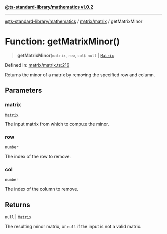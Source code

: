[**@ts-standard-library/mathematics v1.0.2**](../../../README.md)

***

[@ts-standard-library/mathematics](../../../README.md) / [matrix/matrix](../README.md) / getMatrixMinor

# Function: getMatrixMinor()

> **getMatrixMinor**(`matrix`, `row`, `col`): `null` \| [`Matrix`](../type-aliases/Matrix.md)

Defined in: [matrix/matrix.ts:216](https://github.com/gabaudette/ts-stdlib/blob/4a412e6fb273dc9fcab54b84c05921f52dac4b3f/packages/mathematics/src/matrix/matrix.ts#L216)

Returns the minor of a matrix by removing the specified row and column.

## Parameters

### matrix

[`Matrix`](../type-aliases/Matrix.md)

The input matrix from which to compute the minor.

### row

`number`

The index of the row to remove.

### col

`number`

The index of the column to remove.

## Returns

`null` \| [`Matrix`](../type-aliases/Matrix.md)

The resulting minor matrix, or `null` if the input is not a valid matrix.
